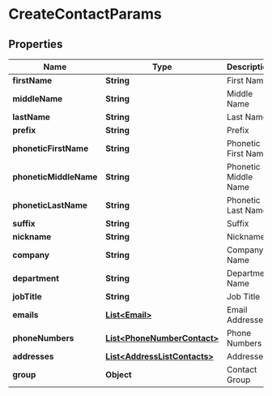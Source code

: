 
# CreateContactParams

## Properties
Name | Type | Description | Notes
------------ | ------------- | ------------- | -------------
**firstName** | **String** | First Name |  [optional]
**middleName** | **String** | Middle Name |  [optional]
**lastName** | **String** | Last Name |  [optional]
**prefix** | **String** | Prefix |  [optional]
**phoneticFirstName** | **String** | Phonetic First Name |  [optional]
**phoneticMiddleName** | **String** | Phonetic Middle Name |  [optional]
**phoneticLastName** | **String** | Phonetic Last Name |  [optional]
**suffix** | **String** | Suffix |  [optional]
**nickname** | **String** | Nickname |  [optional]
**company** | **String** | Company Name |  [optional]
**department** | **String** | Department Name |  [optional]
**jobTitle** | **String** | Job Title |  [optional]
**emails** | [**List&lt;Email&gt;**](Email.md) | Email Addresses |  [optional]
**phoneNumbers** | [**List&lt;PhoneNumberContact&gt;**](PhoneNumberContact.md) | Phone Numbers |  [optional]
**addresses** | [**List&lt;AddressListContacts&gt;**](AddressListContacts.md) | Addresses |  [optional]
**group** | **Object** | Contact Group |  [optional]



